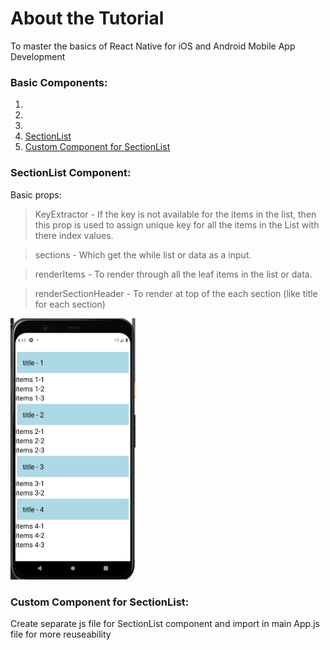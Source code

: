 # About the Tutorial
To master the basics of React Native for iOS and Android Mobile App Development

### Basic Components:
1.
2.
3.
4. [SectionList](https://github.com/Barath2803/ReactNativeBasicTutorial/edit/main/README.md#sectionlist-component)
5. [Custom Component for SectionList](https://github.com/Barath2803/ReactNativeBasicTutorial/edit/main/README.md#custom-component-for-sectionlist)

### SectionList Component:

Basic props:
> KeyExtractor - If the key is not available for the items in the list, then this prop is used to assign unique key for all the items in the List with there index values.

> sections - Which get the while list or data as a input.

> renderItems - To render through all the leaf items in the list or data.

> renderSectionHeader - To render at top of the each section (like title for each section)

<img src="SectionList.png" width="200" />


### Custom Component for SectionList:

Create separate js file for SectionList component and import in main App.js file for more reuseability

